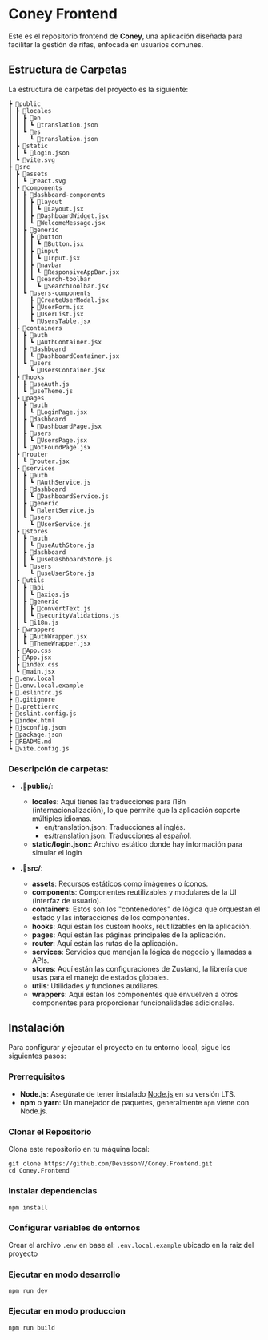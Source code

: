 # Coney Frontend

Este es el repositorio frontend de **Coney**, una aplicación diseñada para facilitar la gestión de rifas, enfocada en usuarios comunes.

## Estructura de Carpetas

La estructura de carpetas del proyecto es la siguiente:
```
┣ 📂public
┃ ┣ 📂locales
┃ ┃ ┣ 📂en
┃ ┃ ┃ ┗ 📜translation.json
┃ ┃ ┗ 📂es
┃ ┃   ┗ 📜translation.json
┃ ┣ 📂static
┃ ┃ ┗ 📜login.json
┃ ┗ 📜vite.svg
┣ 📂src
┃ ┣ 📂assets
┃ ┃ ┗ 📜react.svg
┃ ┣ 📂components
┃ ┃ ┣ 📂dashboard-components
┃ ┃ ┃ ┣ 📂layout
┃ ┃ ┃ ┃ ┗ 📜Layout.jsx
┃ ┃ ┃ ┣ 📜DashboardWidget.jsx
┃ ┃ ┃ ┗ 📜WelcomeMessage.jsx
┃ ┃ ┣ 📂generic
┃ ┃ ┃ ┣ 📂button
┃ ┃ ┃ ┃ ┗ 📜Button.jsx
┃ ┃ ┃ ┣ 📂input
┃ ┃ ┃ ┃ ┗ 📜Input.jsx
┃ ┃ ┃ ┣ 📂navbar
┃ ┃ ┃ ┃ ┗ 📜ResponsiveAppBar.jsx
┃ ┃ ┃ ┗ 📂search-toolbar
┃ ┃ ┃   ┗ 📜SearchToolbar.jsx
┃ ┃ ┗ 📂users-components
┃ ┃   ┣ 📜CreateUserModal.jsx
┃ ┃   ┣ 📜UserForm.jsx
┃ ┃   ┣ 📜UserList.jsx
┃ ┃   ┗ 📜UsersTable.jsx
┃ ┣ 📂containers
┃ ┃ ┣ 📂auth
┃ ┃ ┃ ┗ 📜AuthContainer.jsx
┃ ┃ ┣ 📂dashboard
┃ ┃ ┃ ┗ 📜DashboardContainer.jsx
┃ ┃ ┗ 📂users
┃ ┃   ┗ 📜UsersContainer.jsx
┃ ┣ 📂hooks
┃ ┃ ┣ 📜useAuth.js
┃ ┃ ┗ 📜useTheme.js
┃ ┣ 📂pages
┃ ┃ ┣ 📂auth
┃ ┃ ┃ ┗ 📜LoginPage.jsx
┃ ┃ ┣ 📂dashboard
┃ ┃ ┃ ┗ 📜DashboardPage.jsx
┃ ┃ ┣ 📂users
┃ ┃ ┃ ┗ 📜UsersPage.jsx
┃ ┃ ┗ 📜NotFoundPage.jsx
┃ ┣ 📂router
┃ ┃ ┗ 📜router.jsx
┃ ┣ 📂services
┃ ┃ ┣ 📂auth
┃ ┃ ┃ ┗ 📜AuthService.js
┃ ┃ ┣ 📂dashboard
┃ ┃ ┃ ┗ 📜DashboardService.js
┃ ┃ ┣ 📂generic
┃ ┃ ┃ ┗ 📜alertService.js
┃ ┃ ┗ 📂users
┃ ┃   ┗ 📜UserService.js
┃ ┣ 📂stores
┃ ┃ ┣ 📂auth
┃ ┃ ┃ ┗ 📜useAuthStore.js
┃ ┃ ┣ 📂dashboard
┃ ┃ ┃ ┗ 📜useDashboardStore.js
┃ ┃ ┗ 📂users
┃ ┃   ┗ 📜useUserStore.js
┃ ┣ 📂utils
┃ ┃ ┣ 📂api
┃ ┃ ┃ ┗ 📜axios.js
┃ ┃ ┣ 📂generic
┃ ┃ ┃ ┣ 📜convertText.js
┃ ┃ ┃ ┗ 📜securityValidations.js
┃ ┃ ┗ 📜i18n.js
┃ ┣ 📂wrappers
┃ ┃ ┣ 📜AuthWrapper.jsx
┃ ┃ ┗ 📜ThemeWrapper.jsx
┃ ┣ 📜App.css
┃ ┣ 📜App.jsx
┃ ┣ 📜index.css
┃ ┗ 📜main.jsx
┣ 📜.env.local
┣ 📜.env.local.example
┣ 📜.eslintrc.js
┣ 📜.gitignore
┣ 📜.prettierrc
┣ 📜eslint.config.js
┣ 📜index.html
┣ 📜jsconfig.json
┣ 📜package.json
┣ 📜README.md
┗ 📜vite.config.js

```
### Descripción de carpetas:

- **.📂public/**: 
  - **locales**: Aquí tienes las traducciones para i18n (internacionalización), lo que permite que la aplicación soporte múltiples idiomas.
    - en/translation.json: Traducciones al inglés.
    - es/translation.json: Traducciones al español.
  - **static/login.json:**:  Archivo estático donde hay información para simular el login


- **.📂src/**: 
  - **assets**: Recursos estáticos como imágenes o íconos.
  - **components**: Componentes reutilizables y modulares de la UI (interfaz de usuario).
  - **containers**: Estos son los "contenedores" de lógica que orquestan el estado y las interacciones de los componentes.
  - **hooks**: Aquí están los custom hooks, reutilizables en la aplicación.
  - **pages**: Aquí están las páginas principales de la aplicación.
  - **router**: Aquí están las rutas de la aplicación.
  - **services**:  Servicios que manejan la lógica de negocio y llamadas a APIs.
  - **stores**: Aquí están las configuraciones de Zustand, la librería que usas para el manejo de estados globales.
  - **utils**: Utilidades y funciones auxiliares.
  - **wrappers**: Aquí están los componentes que envuelven a otros componentes para proporcionar funcionalidades adicionales.


## Instalación

Para configurar y ejecutar el proyecto en tu entorno local, sigue los siguientes pasos:

### Prerrequisitos

- **Node.js**: Asegúrate de tener instalado [Node.js](https://nodejs.org/) en su versión LTS.
- **npm** o **yarn**: Un manejador de paquetes, generalmente `npm` viene con Node.js.

### Clonar el Repositorio

Clona este repositorio en tu máquina local:

```
git clone https://github.com/DevissonV/Coney.Frontend.git
cd Coney.Frontend
```

### Instalar dependencias 
```
npm install
```

### Configurar variables de entornos

Crear el archivo ```.env```  en base al: ```.env.local.example``` ubicado en la raiz del proyecto



### Ejecutar en modo desarrollo
```
npm run dev
```

### Ejecutar en modo produccion
```
npm run build
```